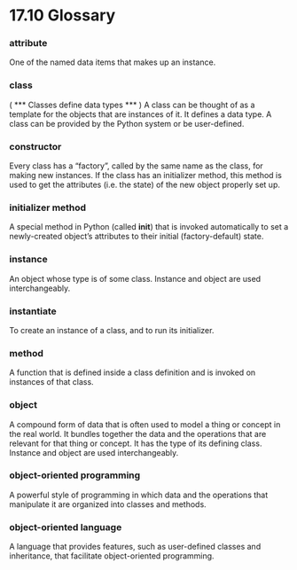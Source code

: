 # 17.10 Glossary

### attribute
One of the named data items that makes up an instance.

### class
( *** Classes define data types *** )
A class can be thought of as a template for the objects that are instances of it. It defines a data type. A class can be provided by the Python system or be user-defined.

### constructor
Every class has a “factory”, called by the same name as the class, for making new instances. If the class has an initializer method, this method is used to get the attributes (i.e. the state) of the new object properly set up.

### initializer method
A special method in Python (called __init__) that is invoked automatically to set a newly-created object’s attributes to their initial (factory-default) state.

### instance
An object whose type is of some class. Instance and object are used interchangeably.

### instantiate
To create an instance of a class, and to run its initializer.

### method
A function that is defined inside a class definition and is invoked on instances of that class.

### object
A compound form of data that is often used to model a thing or concept in the real world. It bundles together the data and the operations that are relevant for that thing or concept. It has the type of its defining class. Instance and object are used interchangeably.

### object-oriented programming
A powerful style of programming in which data and the operations that manipulate it are organized into classes and methods.

### object-oriented language
A language that provides features, such as user-defined classes and inheritance, that facilitate object-oriented programming.

